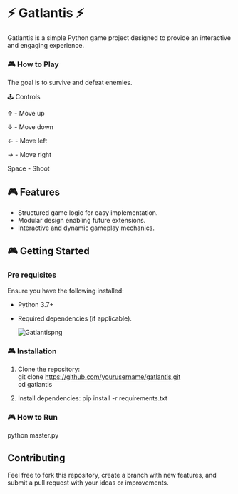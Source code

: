 # ⚡ Gatlantis  ⚡

Gatlantis is a simple Python game project designed to provide an interactive and engaging experience.

### 🎮 How to Play

The goal is to survive and defeat enemies.

🕹️ Controls

↑ - Move up

↓ - Move down

← - Move left

→ - Move right

Space - Shoot



## 🎮 Features  
- Structured game logic for easy implementation.  
- Modular design enabling future extensions.  
- Interactive and dynamic gameplay mechanics.  

## 🎮 Getting Started  
### Pre requisites  
Ensure you have the following installed:  
- Python 3.7+  
- Required dependencies (if applicable).

  ![Gatlantispng](https://github.com/user-attachments/assets/762018d5-94ae-4fad-8301-7e1ba3adffb8)



### 🎮 Installation  
1. Clone the repository:  
git clone https://github.com/yourusername/gatlantis.git  
cd gatlantis  

2. Install dependencies:
pip install -r requirements.txt  

### 🎮 How to Run
python master.py  

## Contributing  
Feel free to fork this repository, create a branch with new features, and submit a pull request with your ideas or improvements. 
